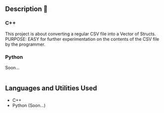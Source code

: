 <h2>Description  📃</h2>

<h3>C++</h3>
This project is about converting a regular CSV file into a Vector of Structs.
PURPOSE:  EASY for further experimentation on the contents of the CSV file by the programmer.


<h3>Python</h3>
Soon...    

<br />
<br />

<h2>Languages and Utilities Used</h2>

- C++
- Python (Soon...)




